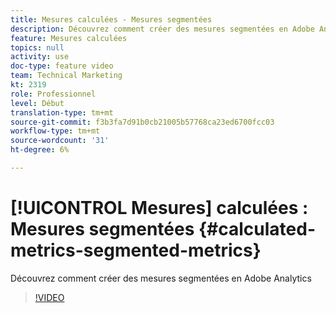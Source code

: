 ```yaml
---
title: Mesures calculées - Mesures segmentées
description: Découvrez comment créer des mesures segmentées en Adobe Analytics
feature: Mesures calculées
topics: null
activity: use
doc-type: feature video
team: Technical Marketing
kt: 2319
role: Professionnel
level: Début
translation-type: tm+mt
source-git-commit: f3b3fa7d91b0cb21005b57768ca23ed6700fcc03
workflow-type: tm+mt
source-wordcount: '31'
ht-degree: 6%

---
```



# [!UICONTROL Mesures] calculées : Mesures segmentées  {#calculated-metrics-segmented-metrics}

Découvrez comment créer des mesures segmentées en Adobe Analytics

>[!VIDEO](https://video.tv.adobe.com/v/25409/?quality=12)
